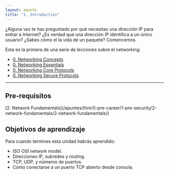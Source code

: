 ```yaml
---
layout: apunte
title: "1. Introduction"
---
```


¿Alguna vez te has preguntado por qué necesitas una dirección IP para entrar a Internet? ¿Es verdad que una dirección IP identifica a un único usuario? ¿Sabes cómo el la vida de un paquete? Comencemos.

Esta es la primera de una serie de lecciones sobre el networking:

- [0. Networking Concepts](/apuntes/thm/0-pre-career/2-cyber-security-101/5-networking/1-networking-concepts/0-networking-concepts/)
- [0. Networking Essentials](/apuntes/thm/0-pre-career/2-cyber-security-101/5-networking/2-networking-essentials/0-networking-essentials/)
- [0. Networking Core Protocols](/apuntes/thm/0-pre-career/2-cyber-security-101/5-networking/3-networking-core-protocols/0-networking-core-protocols/)
- [0. Networking Secure Protocols](/apuntes/thm/0-pre-career/2-cyber-security-101/5-networking/4-networking-secure-protocols/0-networking-secure-protocols/)

----------------------
<h2>Pre-requisitos</h2>
[2. Network Fundamentals](/apuntes/thm/0-pre-career/1-pre-security/2-network-fundamentals/2-network-fundamentals/)

<h2>Objetivos de aprendizaje</h2>
Para cuando termines esta unidad habrás aprendido:

- ISO OSI network model.
- Direcciones IP, subredes y routing.
- TCP, UDP, y números de puertos.
- Cómo conectarse a un puerto TCP abierto desde consola.
